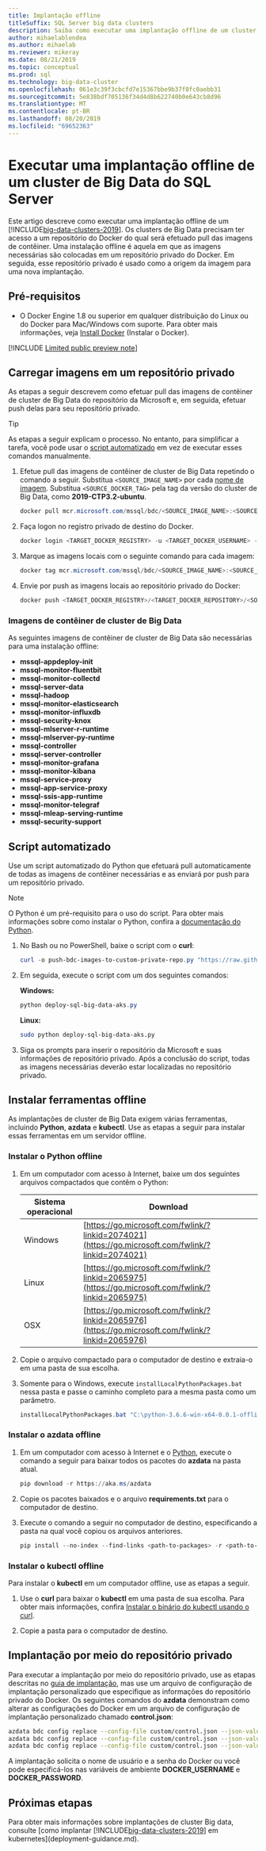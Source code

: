 ```yaml
---
title: Implantação offline
titleSuffix: SQL Server big data clusters
description: Saiba como executar uma implantação offline de um cluster de Big Data do SQL Server.
author: mihaelablendea
ms.author: mihaelab
ms.reviewer: mikeray
ms.date: 08/21/2019
ms.topic: conceptual
ms.prod: sql
ms.technology: big-data-cluster
ms.openlocfilehash: 061e3c39f3cbcfd7e15367bbe9b37f8fc0aebb31
ms.sourcegitcommit: 5e838bdf705136f34d4d8b622740b0e643cb8d96
ms.translationtype: MT
ms.contentlocale: pt-BR
ms.lasthandoff: 08/20/2019
ms.locfileid: "69652363"
---
```

# <a name="perform-an-offline-deployment-of-a-sql-server-big-data-cluster"></a>Executar uma implantação offline de um cluster de Big Data do SQL Server

Este artigo descreve como executar uma implantação offline de um [!INCLUDE[big-data-clusters-2019](../includes/ssbigdataclusters-ver15.md)]. Os clusters de Big Data precisam ter acesso a um repositório do Docker do qual será efetuado pull das imagens de contêiner. Uma instalação offline é aquela em que as imagens necessárias são colocadas em um repositório privado do Docker. Em seguida, esse repositório privado é usado como a origem da imagem para uma nova implantação.

## <a name="prerequisites"></a>Pré-requisitos

- O Docker Engine 1.8 ou superior em qualquer distribuição do Linux ou do Docker para Mac/Windows com suporte. Para obter mais informações, veja [Install Docker](https://docs.docker.com/engine/installation/) (Instalar o Docker).

[!INCLUDE [Limited public preview note](../includes/big-data-cluster-preview-note.md)]

## <a name="load-images-into-a-private-repository"></a>Carregar imagens em um repositório privado

As etapas a seguir descrevem como efetuar pull das imagens de contêiner de cluster de Big Data do repositório da Microsoft e, em seguida, efetuar push delas para seu repositório privado.

> [!TIP]
> As etapas a seguir explicam o processo. No entanto, para simplificar a tarefa, você pode usar o [script automatizado](#automated) em vez de executar esses comandos manualmente.

1. Efetue pull das imagens de contêiner de cluster de Big Data repetindo o comando a seguir. Substitua `<SOURCE_IMAGE_NAME>` por cada [nome de imagem](#images). Substitua `<SOURCE_DOCKER_TAG>` pela tag da versão do cluster de Big Data, como **2019-CTP3.2-ubuntu**.  

   ```PowerShell
   docker pull mcr.microsoft.com/mssql/bdc/<SOURCE_IMAGE_NAME>:<SOURCE_DOCKER_TAG>
   ```

1. Faça logon no registro privado de destino do Docker.

   ```PowerShell
   docker login <TARGET_DOCKER_REGISTRY> -u <TARGET_DOCKER_USERNAME> -p <TARGET_DOCKER_PASSWORD>
   ```

1. Marque as imagens locais com o seguinte comando para cada imagem:

   ```PowerShell
   docker tag mcr.microsoft.com/mssql/bdc/<SOURCE_IMAGE_NAME>:<SOURCE_DOCKER_TAG> <TARGET_DOCKER_REGISTRY>/<TARGET_DOCKER_REPOSITORY>/<SOURCE_IMAGE_NAME>:<TARGET_DOCKER_TAG>
   ```

1. Envie por push as imagens locais ao repositório privado do Docker:

   ```PowerShell
   docker push <TARGET_DOCKER_REGISTRY>/<TARGET_DOCKER_REPOSITORY>/<SOURCE_IMAGE_NAME>:<TARGET_DOCKER_TAG>
   ```

### <a id="images"></a> Imagens de contêiner de cluster de Big Data

As seguintes imagens de contêiner de cluster de Big Data são necessárias para uma instalação offline:

 - **mssql-appdeploy-init**
 - **mssql-monitor-fluentbit**
 - **mssql-monitor-collectd**
 - **mssql-server-data**
 - **mssql-hadoop**
 - **mssql-monitor-elasticsearch**
 - **mssql-monitor-influxdb**
 - **mssql-security-knox**
 - **mssql-mlserver-r-runtime**
 - **mssql-mlserver-py-runtime**
 - **mssql-controller**
 - **mssql-server-controller**
 - **mssql-monitor-grafana**
 - **mssql-monitor-kibana**
 - **mssql-service-proxy**
 - **mssql-app-service-proxy**
 - **mssql-ssis-app-runtime**
 - **mssql-monitor-telegraf**
 - **mssql-mleap-serving-runtime**
 - **mssql-security-support**

## <a id="automated"></a> Script automatizado

Use um script automatizado do Python que efetuará pull automaticamente de todas as imagens de contêiner necessárias e as enviará por push para um repositório privado.

> [!NOTE]
> O Python é um pré-requisito para o uso do script. Para obter mais informações sobre como instalar o Python, confira a [documentação do Python](https://wiki.python.org/moin/BeginnersGuide/Download).

1. No Bash ou no PowerShell, baixe o script com o **curl**:

   ```PowerShell
   curl -o push-bdc-images-to-custom-private-repo.py "https://raw.githubusercontent.com/Microsoft/sql-server-samples/master/samples/features/sql-big-data-cluster/deployment/offline/push-bdc-images-to-custom-private-repo.py"
   ```

1. Em seguida, execute o script com um dos seguintes comandos:

   **Windows:**

   ```PowerShell
   python deploy-sql-big-data-aks.py
   ```

   **Linux:**

   ```bash
   sudo python deploy-sql-big-data-aks.py
   ```

1. Siga os prompts para inserir o repositório da Microsoft e suas informações de repositório privado. Após a conclusão do script, todas as imagens necessárias deverão estar localizadas no repositório privado.

## <a name="install-tools-offline"></a>Instalar ferramentas offline

As implantações de cluster de Big Data exigem várias ferramentas, incluindo **Python**, **azdata** e **kubectl**. Use as etapas a seguir para instalar essas ferramentas em um servidor offline.

### <a id="python"></a> Instalar o Python offline

1. Em um computador com acesso à Internet, baixe um dos seguintes arquivos compactados que contêm o Python:

   | Sistema operacional | Download |
   |---|---|
   | Windows | [https://go.microsoft.com/fwlink/?linkid=2074021](https://go.microsoft.com/fwlink/?linkid=2074021) |
   | Linux   | [https://go.microsoft.com/fwlink/?linkid=2065975](https://go.microsoft.com/fwlink/?linkid=2065975) |
   | OSX     | [https://go.microsoft.com/fwlink/?linkid=2065976](https://go.microsoft.com/fwlink/?linkid=2065976) |

1. Copie o arquivo compactado para o computador de destino e extraia-o em uma pasta de sua escolha.

1. Somente para o Windows, execute `installLocalPythonPackages.bat` nessa pasta e passe o caminho completo para a mesma pasta como um parâmetro.

   ```PowerShell
   installLocalPythonPackages.bat "C:\python-3.6.6-win-x64-0.0.1-offline\0.0.1"
   ```

### <a id="azdata"></a> Instalar o azdata offline

1. Em um computador com acesso à Internet e o [Python](https://wiki.python.org/moin/BeginnersGuide/Download), execute o comando a seguir para baixar todos os pacotes do **azdata** na pasta atual.

   ```PowerShell
   pip download -r https://aka.ms/azdata
   ```

1. Copie os pacotes baixados e o arquivo **requirements.txt** para o computador de destino.

1. Execute o comando a seguir no computador de destino, especificando a pasta na qual você copiou os arquivos anteriores.

   ```PowerShell
   pip install --no-index --find-links <path-to-packages> -r <path-to-requirements.txt>
   ```

### <a id="kubectl"></a> Instalar o kubectl offline

Para instalar o **kubectl** em um computador offline, use as etapas a seguir.

1. Use o **curl** para baixar o **kubectl** em uma pasta de sua escolha. Para obter mais informações, confira [Instalar o binário do kubectl usando o curl](https://kubernetes.io/docs/tasks/tools/install-kubectl/#install-kubectl-binary-using-curl).

1. Copie a pasta para o computador de destino.

## <a name="deploy-from-private-repository"></a>Implantação por meio do repositório privado

Para executar a implantação por meio do repositório privado, use as etapas descritas no [guia de implantação](deployment-guidance.md), mas use um arquivo de configuração de implantação personalizado que especifique as informações do repositório privado do Docker. Os seguintes comandos do **azdata** demonstram como alterar as configurações do Docker em um arquivo de configuração de implantação personalizado chamado **control.json**:

```bash
azdata bdc config replace --config-file custom/control.json --json-values "$.spec.docker.repository=<your-docker-repository>"
azdata bdc config replace --config-file custom/control.json --json-values "$.spec.docker.registry=<your-docker-registry>"
azdata bdc config replace --config-file custom/control.json --json-values "$.spec.docker.imageTag=<your-docker-image-tag>"
```

A implantação solicita o nome de usuário e a senha do Docker ou você pode especificá-los nas variáveis de ambiente **DOCKER_USERNAME** e **DOCKER_PASSWORD**.

## <a name="next-steps"></a>Próximas etapas

Para obter mais informações sobre implantações de cluster Big data, consulte [como implantar [!INCLUDE[big-data-clusters-2019](../includes/ssbigdataclusters-ss-nover.md)] em kubernetes](deployment-guidance.md).
